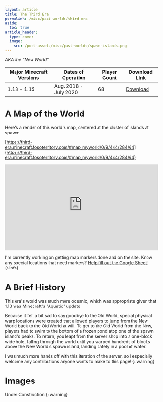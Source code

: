 ```yaml
---
layout: article
title: The Third Era
permalink: /misc/past-worlds/third-era
aside:
  toc: true
article_header:
  type: cover
  image:
    src: /post-assets/misc/past-worlds/spawn-islands.png
---
```


_AKA the "New World"_

| Major Minecraft Versions | Dates of Operation    | Player Count | Download Link                                                                          |
| ------------------------ | --------------------- | ------------ | -------------------------------------------------------------------------------------- |
| 1.13 - 1.15              | Aug. 2018 - July 2020 | 68           | [Download](https://www.mediafire.com/file/5ws7tj2afvhhzh0/2018-2020_ThirdEra.zip/file) |

# A Map of the World

Here's a render of this world's map, centered at the cluster of islands at spawn:

[https://third-era.minecraft.fosoterritory.com/#map_myworld/0/9/444/284/64](https://third-era.minecraft.fosoterritory.com/#map_myworld/0/9/444/284/64)

<div style="position: relative;overflow: hidden;padding-top: 56.25%;">
  <iframe style="position: absolute;top: 0;left: 0;width: 100%;height: 100%;border: 0;" src="https://third-era.minecraft.fosoterritory.com/#map_myworld/0/9/444/284/64" title="Second Era Map" frameborder="0" allowfullscreen></iframe>
</div>

I'm currently working on getting map markers done and on the site. Know any special locations that need markers? [Help fill out the Google Sheet!](https://docs.google.com/spreadsheets/d/1OAggYLvvha_OhNTVlDR_fCrqyZHodOzIWFpYbEXNdM0/edit#gid=0)
{:.info}

# A Brief History

This era's world was much more oceanic, which was appropriate given that 1.13 was Minecraft's "Aquatic" update.

Because it felt a bit sad to say goodbye to the Old World, special physical warp locations were created that allowed players to jump from the New World back to the Old World at will. To get to the Old World from the New, players had to swim to the bottom of a frozen pond atop one of the spawn island's peaks. To return, you leapt from the server shop into a one-block wide hole, falling through the world until you warped hundreds of blocks above the New World's spawn island, landing safely in a pool of water.

I was much more hands off with this iteration of the server, so I especially welcome any contributions anyone wants to make to this page!
{:.warning}

# Images

Under Construction
{:.warning}
